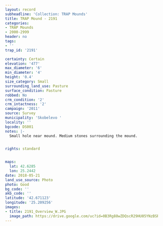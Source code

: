 ```yaml
---
layout: record
subheadline: 'Collection: TRAP Mounds'
title: TRAP Mound - 2191
categories:
- TRAP Mounds
- 2000-2999
header: no
tags:
- ''
trap_id: '2191'

certainty: Certain
elevation: '477'
max_diameter: '6'
min_diameter: '4'
height: '0.4'
size_category: Small
surrounding_land_use: Pasture
surface_condition: Pasture
robbed: No
crm_condition: '2'
crm_intactness: '2'
campaign: '2011'
source: Survey
municipality: 'Skobelevo '
locality: ''
bgcode: DS001
notes: |-
  Small hole near mound. Medium stones surrounding the mound.


rights: standard


maps:
  lat: 42.6285
  lon: 25.2442
date: 2018-05-21
land_use_source: Photo
photo: Good
bg_code: ''
akb_code: ''
latitude: '42.671123'
longitude: '25.209256'
images:
- title: 2191_Overview_W.JPG
  image_path: https://drive.google.com/uc?id=0B3Rg88wZDQscR29HU05YNzBSRjg
---
```

